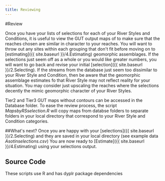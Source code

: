 ```yaml
---
title: Reviewing
---
```


#Review

Once you have your lists of selections for each of your River Styles and Conditions, it is useful to view the GUT output maps of to make sure that the reaches chosen are similar in character to your reaches. You will want to throw out any sites within each grouping that don't fit before moving on to [estimating]({{ site.baseurl }}/4.Estimating) geomorphic assemblages. If the selections just seem off as a whole or you would like greater numbers, you will want to go back and revise your initial [selection]({{ site.baseurl }}/2.Selecting). If the streams from the database just seem too dissimilar to your River Style and Condition, then be aware that the geomorphic assemblage estimates fo that River Style may not reflect reality for your situation. You may consider just upscaling the reaches where the selections decently the mimic geomorphic character of your River Styles.

Tier2 and Tier3 GUT maps without contours can be accessed in the Database folder. To ease the review process, the script  *MapsbyRSselection.R* will copy maps from databse folders to separate folders in your local directory that correspond to your River Style and Condition categories.

##What's next?
Once you are happy with your [selections]({{ site.baseurl }}/2.Selecting)  and they are saved in your local directory (see example data *Asotinselections.csv*) You are now ready to [Estimate]({{ site.baseurl }}/4.Estimating) using your selections output.


## Source Code

These scripts use R and has dyplr package dependencies




